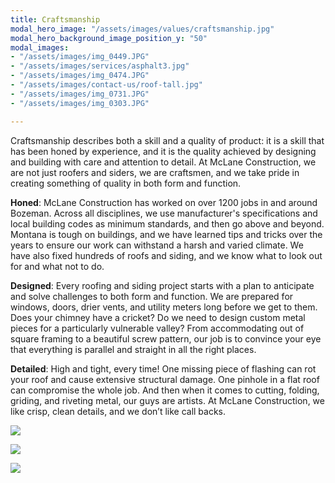 ```yaml
---
title: Craftsmanship
modal_hero_image: "/assets/images/values/craftsmanship.jpg"
modal_hero_background_image_position_y: "50"
modal_images:
- "/assets/images/img_0449.JPG"
- "/assets/images/services/asphalt3.jpg"
- "/assets/images/img_0474.JPG"
- "/assets/images/contact-us/roof-tall.jpg"
- "/assets/images/img_0731.JPG"
- "/assets/images/img_0303.JPG"

---
```

Craftsmanship describes both a skill and a quality of product: it is a skill that has been honed by experience, and it is the quality achieved by designing and building with care and attention to detail. At McLane Construction, we are not just roofers and siders, we are craftsmen, and we take pride in creating something of quality in both form and function.

**Honed**: McLane Construction has worked on over 1200 jobs in and around Bozeman. Across all disciplines, we use manufacturer's specifications and local building codes as minimum standards, and then go above and beyond. Montana is tough on buildings, and we have learned tips and tricks over the years to ensure our work can withstand a harsh and varied climate. We have also fixed hundreds of roofs and siding, and we know what to look out for and what not to do.

**Designed**: Every roofing and siding project starts with a plan to anticipate and solve challenges to both form and function. We are prepared for windows, doors, drier vents, and utility meters long before we get to them. Does your chimney have a cricket? Do we need to design custom metal pieces for a particularly vulnerable valley? From accommodating out of square framing to a beautiful screw pattern, our job is to convince your eye that everything is parallel and straight in all the right places.

**Detailed**: High and tight, every time! One missing piece of flashing can rot your roof and cause extensive structural damage. One pinhole in a flat roof can compromise the whole job. And then when it comes to cutting, folding, griding, and riveting metal, our guys are artists. At McLane Construction, we like crisp, clean details, and we don’t like call backs.

![](/assets/images/img_0312.JPG)

![](/assets/images/img_0323.JPG)

![](/assets/images/img_0719.JPG)